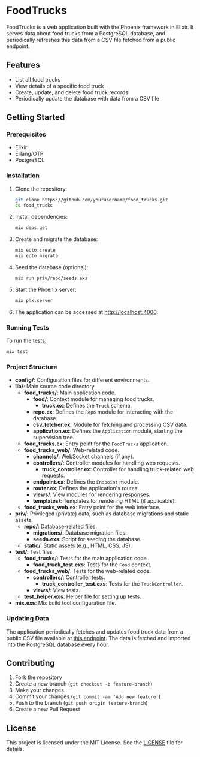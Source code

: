 # FoodTrucks

FoodTrucks is a web application built with the Phoenix framework in Elixir. It serves data about food trucks from a PostgreSQL database, and periodically refreshes this data from a CSV file fetched from a public endpoint.

## Features

- List all food trucks
- View details of a specific food truck
- Create, update, and delete food truck records
- Periodically update the database with data from a CSV file

## Getting Started

### Prerequisites

- Elixir
- Erlang/OTP
- PostgreSQL

### Installation

1. Clone the repository:

   ```sh
   git clone https://github.com/yourusername/food_trucks.git
   cd food_trucks
   ```

2. Install dependencies:

   ```sh
   mix deps.get
   ```

3. Create and migrate the database:

   ```sh
   mix ecto.create
   mix ecto.migrate
   ```

4. Seed the database (optional):

   ```sh
   mix run priv/repo/seeds.exs
   ```

5. Start the Phoenix server:

   ```sh
   mix phx.server
   ```

6. The application can be accessed at [http://localhost:4000](http://localhost:4000).

### Running Tests

To run the tests:

```sh
mix test
```

### Project Structure

- **config/**: Configuration files for different environments.
- **lib/**: Main source code directory.
  - **food_trucks/**: Main application code.
    - **food/**: Context module for managing food trucks.
      - **truck.ex**: Defines the `Truck` schema.
    - **repo.ex**: Defines the `Repo` module for interacting with the database.
    - **csv_fetcher.ex**: Module for fetching and processing CSV data.
    - **application.ex**: Defines the `Application` module, starting the supervision tree.
  - **food_trucks.ex**: Entry point for the `FoodTrucks` application.
  - **food_trucks_web/**: Web-related code.
    - **channels/**: WebSocket channels (if any).
    - **controllers/**: Controller modules for handling web requests.
      - **truck_controller.ex**: Controller for handling truck-related web requests.
    - **endpoint.ex**: Defines the `Endpoint` module.
    - **router.ex**: Defines the application's routes.
    - **views/**: View modules for rendering responses.
    - **templates/**: Templates for rendering HTML (if applicable).
  - **food_trucks_web.ex**: Entry point for the web interface.
- **priv/**: Privileged (private) data, such as database migrations and static assets.
  - **repo/**: Database-related files.
    - **migrations/**: Database migration files.
    - **seeds.exs**: Script for seeding the database.
  - **static/**: Static assets (e.g., HTML, CSS, JS).
- **test/**: Test files.
  - **food_trucks/**: Tests for the main application code.
    - **food_truck_test.exs**: Tests for the `Food` context.
  - **food_trucks_web/**: Tests for the web-related code.
    - **controllers/**: Controller tests.
      - **truck_controller_test.exs**: Tests for the `TruckController`.
    - **views/**: View tests.
  - **test_helper.exs**: Helper file for setting up tests.
- **mix.exs**: Mix build tool configuration file.

### Updating Data

The application periodically fetches and updates food truck data from a public CSV file available at [this endpoint](https://data.sfgov.org/api/views/rqzj-sfat/rows.csv). The data is fetched and imported into the PostgreSQL database every hour.

## Contributing

1. Fork the repository
2. Create a new branch (`git checkout -b feature-branch`)
3. Make your changes
4. Commit your changes (`git commit -am 'Add new feature'`)
5. Push to the branch (`git push origin feature-branch`)
6. Create a new Pull Request

## License

This project is licensed under the MIT License. See the [LICENSE](LICENSE) file for details.
